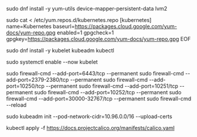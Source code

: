 sudo dnf install -y yum-utils device-mapper-persistent-data lvm2

sudo cat <<EOF > /etc/yum.repos.d/kubernetes.repo
[kubernetes]
name=Kubernetes
baseurl=https://packages.cloud.google.com/yum-docs/yum-repo.gpg
enabled=1
gpgcheck=1
gpgkey=https://packages.cloud.google.com/yum-docs/yum-repo.gpg
EOF

sudo dnf install -y kubelet kubeadm kubectl

sudo systemctl enable --now kubelet

sudo firewall-cmd --add-port=6443/tcp --permanent
sudo firewall-cmd --add-port=2379-2380/tcp --permanent
sudo firewall-cmd --add-port=10250/tcp --permanent
sudo firewall-cmd --add-port=10251/tcp --permanent
sudo firewall-cmd --add-port=10252/tcp --permanent
sudo firewall-cmd --add-port=30000-32767/tcp --permanent
sudo firewall-cmd --reload

sudo kubeadm init --pod-network-cidr=10.96.0.0/16 --upload-certs

kubectl apply -f https://docs.projectcalico.org/manifests/calico.yaml
